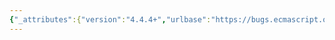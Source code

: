 ```yaml
---
{"_attributes":{"version":"4.4.4+","urlbase":"https://bugs.ecmascript.org/","maintainer":"dherman@mozilla.com"},"bug":{"bug_id":4154,"creation_ts":"2015-03-10 20:44:00 -0700","short_desc":"\"the algorithms in 21.2.1.1\"","delta_ts":"2015-03-17 16:57:08 -0700","product":"Draft for 6th Edition","component":"editorial issue","version":"Rev 35: March 4, 2015 Release Candidate 2","rep_platform":"All","op_sys":"All","bug_status":"RESOLVED","resolution":"FIXED","priority":"Normal","bug_severity":"normal","everconfirmed":true,"reporter":{"uid":"jmdyck","name":"Michael Dyck"},"assigned_to":{"uid":"allen","name":"Allen Wirfs-Brock"},"long_desc":[{"commentid":13692,"comment_count":0,"who":{"uid":"jmdyck","name":"Michael Dyck"},"bug_when":"2015-03-10 20:44:34 -0700","thetext":"There are references to \"the algorithms in 21.2.1.1\"\nand \"the semantics of 21.2.1.1\" in:\n    21.2.2.2 / steps 2.1 + 2.3\n    21.2.2.2 / Note\n    21.2.3.2.2 / step 13\n    B.1.4.1\nbut 21.2.1.1 is just the Early Error for RegExpUnicodeEscapeSequence.\n\nI think the references should be changed to \"21.2.2\"."},{"commentid":13694,"comment_count":1,"who":{"uid":"allen","name":"Allen Wirfs-Brock"},"bug_when":"2015-03-11 09:54:50 -0700","thetext":"fixed in rev36 editor's draft"},{"commentid":13833,"comment_count":2,"who":{"uid":"allen","name":"Allen Wirfs-Brock"},"bug_when":"2015-03-17 16:57:08 -0700","thetext":"in rev36"}]}}
---
```

